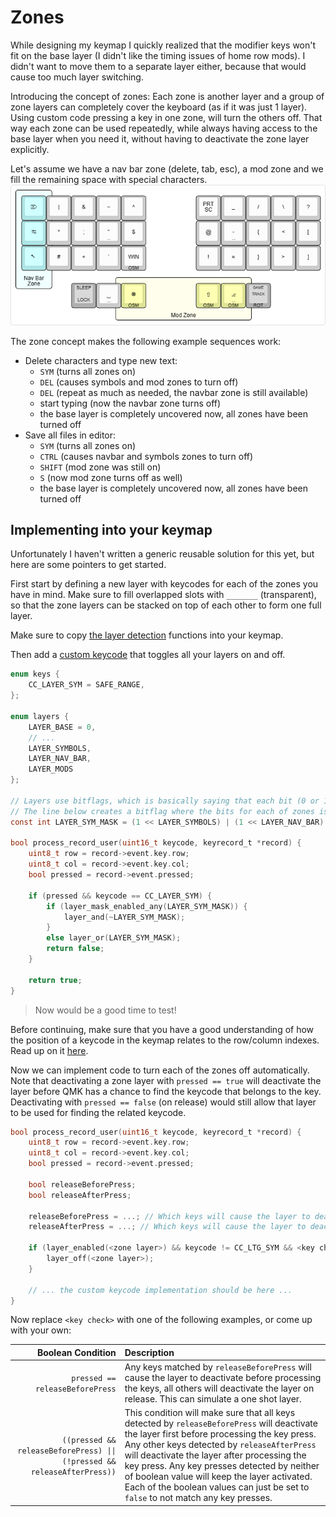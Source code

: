 # Zones
While designing my keymap I quickly realized that the modifier keys won't fit on the base layer (I didn't like the timing issues of home row mods). I didn't want to move them to a separate layer either, because that would cause too much layer switching.

Introducing the concept of zones: Each zone is another layer and a group of zone layers can completely cover the keyboard (as if it was just 1 layer). Using custom code pressing a key in one zone, will turn the others off. That way each zone can be used repeatedly, while always having access to the base layer when you need it, without having to deactivate the zone layer explicitly.

Let's assume we have a nav bar zone (delete, tab, esc), a mod zone and we fill the remaining space with special characters. 
![Symbols Layer](/docs/assets/keymap/symbols-layer.png)

The zone concept makes the following example sequences work:

* Delete characters and type new text:
  * `SYM` (turns all zones on)
  * `DEL` (causes symbols and mod zones to turn off)
  * `DEL` (repeat as much as needed, the navbar zone is still available)
  * start typing (now the navbar zone turns off)
  * the base layer is completely uncovered now, all zones have been turned off
* Save all files in editor:
  * `SYM` (turns all zones on)
  * `CTRL` (causes navbar and symbols zones to turn off)
  * `SHIFT` (mod zone was still on)
  * `S` (now mod zone turns off as well)
  * the base layer is completely uncovered now, all zones have been turned off

## Implementing into your keymap
Unfortunately I haven't written a generic reusable solution for this yet, but here are some pointers to get started.

First start by defining a new layer with keycodes for each of the zones you have in mind. Make sure to fill overlapped slots with `_______` (transparent), so that the zone layers can be stacked on top of each other to form one full layer.

Make sure to copy [the layer detection](/qmk-lib/utility-functions/) functions into your keymap.

Then add a [custom keycode](https://docs.qmk.fm/#/custom_quantum_functions?id=custom-keycodes) that toggles all your layers on and off.

```C
enum keys {
    CC_LAYER_SYM = SAFE_RANGE,
};

enum layers {
    LAYER_BASE = 0,
    // ...
    LAYER_SYMBOLS,
    LAYER_NAV_BAR,
    LAYER_MODS
};

// Layers use bitflags, which is basically saying that each bit (0 or 1) in a number is used as a boolean indicator (a flag).
// The line below creates a bitflag where the bits for each of zones is turned on.
const int LAYER_SYM_MASK = (1 << LAYER_SYMBOLS) | (1 << LAYER_NAV_BAR) | (1 << LAYER_MODS);

bool process_record_user(uint16_t keycode, keyrecord_t *record) {
    uint8_t row = record->event.key.row;
    uint8_t col = record->event.key.col;
    bool pressed = record->event.pressed;

    if (pressed && keycode == CC_LAYER_SYM) {
        if (layer_mask_enabled_any(LAYER_SYM_MASK)) {
            layer_and(~LAYER_SYM_MASK);
        }
        else layer_or(LAYER_SYM_MASK);
        return false;
    }
    
    return true;
}
```

> Now would be a good time to test!

Before continuing, make sure that you have a good understanding of how the position of a keycode in the keymap relates to the row/column indexes. Read up on it [here](/qmk-lib/understanding-key-indexes.md).

Now we can implement code to turn each of the zones off automatically. Note that deactivating a zone layer with `pressed == true` will deactivate the layer before QMK has a chance to find the keycode that belongs to the key. Deactivating with `pressed == false` (on release) would still allow that layer to be used for finding the related keycode.

```C
bool process_record_user(uint16_t keycode, keyrecord_t *record) {
    uint8_t row = record->event.key.row;
    uint8_t col = record->event.key.col;
    bool pressed = record->event.pressed;

    bool releaseBeforePress;
    bool releaseAfterPress;

    releaseBeforePress = ...; // Which keys will cause the layer to deactivate before being handled
    releaseAfterPress = ...; // Which keys will cause the layer to deactivate after being handled

    if (layer_enabled(<zone layer>) && keycode != CC_LTG_SYM && <key check>) {
        layer_off(<zone layer>);
    }

    // ... the custom keycode implementation should be here ...
}
```

Now replace `<key check>` with one of the following examples, or come up with your own:

Boolean Condition | Description
--:|:--
`pressed == releaseBeforePress` | Any keys matched by `releaseBeforePress` will cause the layer to deactivate before processing the keys, all others will deactivate the layer on release. This can simulate a one shot layer.
`((pressed && releaseBeforePress) \|\| (!pressed && releaseAfterPress))`| This condition will make sure that all keys detected by `releaseBeforePress` will deactivate the layer first before processing the key press. Any other keys detected by `releaseAfterPress` will deactivate the layer after processing the key press. Any key presses detected by neither of boolean value will keep the layer activated. Each of the boolean values can just be set to `false` to not match any key presses.

